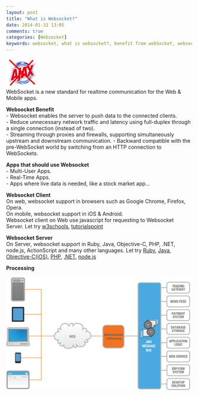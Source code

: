 ```yaml
---
layout: post
title: "What is Websocket?"
date: 2014-01-31 13:05
comments: true
categories: [Websocket]
keywords: websocket, what is websocket?, benefit from webSocket, websocket benefit, benefit of websocket
---
```


<p>
  <img src="/images/websocket_ajax_.gif" /><br/>
  WebSocket is a new standard for realtime communication for the Web & Mobile apps.
</p>

<p>
  <strong>Websocket Benefit</strong><br/>
  - Websocket enables the server to push data to the connected clients.<br/>
  - Reduce unnecessary network traffic and latency using full-duplex through a single connection (instead of two).<br/>
  - Streaming through proxies and firewalls, supporting simultaneously upstream and downstream communication.
  - Backward compatible with the pre-WebSocket world by switching from an HTTP connection to WebSockets.
</p>

<p>
  <strong>Apps that should use Websocket</strong><br/>
  - Multi-User Apps.<br/>
  - Real-Time Apps.<br/>
  - Apps where live data is needed, like a stock market app...
</p>

<p>
  <strong>Websocket Client</strong><br/>
  On web, websocket support in browsers such as Google Chrome, Firefox, Opera.<br/>
  On mobile, websocket support in iOS & Android.<br/>
  Websocket client on Web use javascript for requesting to Websocket Server. Let try <a href="http://www.w3schools.com/html/html5_webworkers.asp" target="_blank">w3schools</a>, <a href="http://www.tutorialspoint.com/html5/html5_websocket.htm" target="_blank">tutorialspoint</a>
</p>

<p>
  <strong>Websocket Server</strong><br/>
  On Server, websocket support in Ruby, Java, Objective-C, PHP, .NET, node.js, ActionScript and many other languages. Let try <a href="https://github.com/igrigorik/em-websocket" target="_blank">Ruby</a>, <a href="https://github.com/Atmosphere/atmosphere" target="_blank">Java</a>, <a href="https://github.com/square/SocketRocket" target="_blank">Objective-C(iOS)</a>, <a href="https://github.com/hoaproject/Websocket" target="_blank">PHP</a>, <a href="http://xsockets.net/" target="_blank">.NET</a>, <a href="https://github.com/Worlize/WebSocket-Node" target="_blank">node.js</a>
</p>

<p>
  <strong>Processing</strong><br/><br/>
  <a class="fancybox" href="/images/websocket_processing.png"><img src="/images/websocket_processing.png" width="680" /></a>
</p>